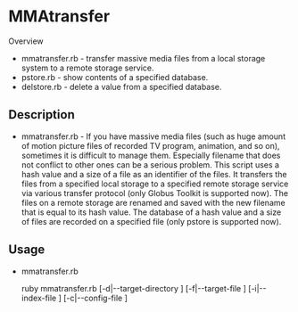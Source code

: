 MMAtransfer
===========

Overview

* mmatransfer.rb - transfer massive media files from a local storage system to a remote storage service.
* pstore.rb - show contents of a specified database.
* delstore.rb - delete a value from a specified database.

## Description

* mmatransfer.rb - If you have massive media files (such as huge amount of motion picture files of recorded TV program, animation, and so on), sometimes it is difficult to manage them. Especially filename that does not conflict to other ones can be a serious problem. This script uses a hash value and a size of a file as an identifier of the files. It transfers the files from a specified local storage to a specified remote storage service via various transfer protocol (only Globus Toolkit is supported now).  The files on a remote storage are renamed and saved with the new filename that is equal to its hash value.  The database of a hash value and a size of files are recorded on a specified file (only pstore is supported now).

## Usage

* mmatransfer.rb

    ruby mmatransfer.rb [-d|--target-directory <target Directory name>] 
                        [-f|--target-file <target File name>]
                        [-i|--index-file <Index File Name>]
                        [-c|--config-file <Config File Name>]
